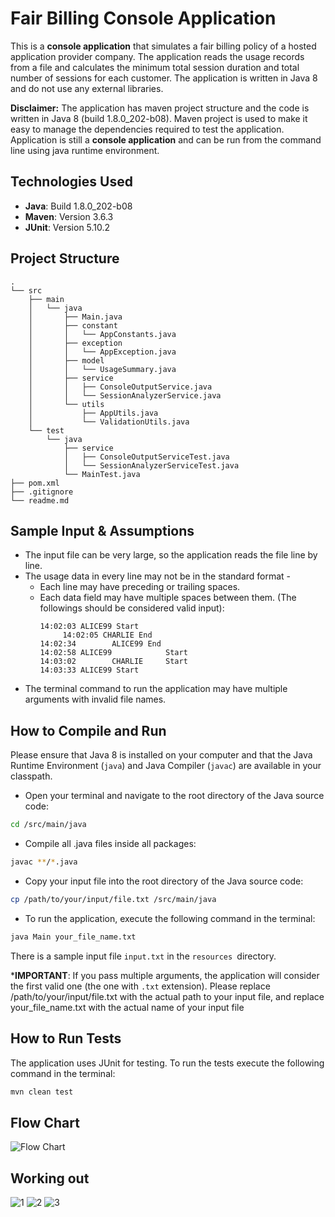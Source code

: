 # Fair Billing Console Application 

This is a **console application** that simulates a fair billing policy of a hosted application provider company. 
The application reads the usage records from a file and calculates the minimum total session duration and total number of sessions for each customer.
The application is written in Java 8 and do not use any external libraries.

**Disclaimer:** The application has maven project structure and the code is written in Java 8 (build 1.8.0_202-b08). 
Maven project is used to make it easy to manage the dependencies required to test the application. 
Application is still a **console application** and can be run from the command line using java runtime environment. 

## Technologies Used
- **Java**: Build 1.8.0_202-b08
- **Maven**: Version 3.6.3
- **JUnit**: Version 5.10.2

## Project Structure
```
.
└── src
    ├── main
    │   └── java
    │       ├── Main.java
    │       ├── constant
    │       │   └── AppConstants.java
    │       ├── exception
    │       │   └── AppException.java
    │       ├── model
    │       │   └── UsageSummary.java
    │       ├── service
    │       │   ├── ConsoleOutputService.java
    │       │   └── SessionAnalyzerService.java
    │       └── utils
    │           ├── AppUtils.java
    │           └── ValidationUtils.java
    └── test
        └── java
            ├── service
            │   ├── ConsoleOutputServiceTest.java
            │   └── SessionAnalyzerServiceTest.java
            └── MainTest.java
├── pom.xml
├── .gitignore
└── readme.md

```

## Sample Input & Assumptions
- The input file can be very large, so the application reads the file line by line.
- The usage data in every line may not be in the standard format -  
  - Each line may have preceding or trailing spaces.
  - Each data field may have multiple spaces between them. (The followings should be considered valid input):
    ```
    14:02:03 ALICE99 Start
         14:02:05 CHARLIE End
    14:02:34        ALICE99 End
    14:02:58 ALICE99            Start      
    14:03:02        CHARLIE     Start
    14:03:33 ALICE99 Start
    ```
- The terminal command to run the application may have multiple arguments with invalid file names.

## How to Compile and Run
Please ensure that Java 8 is installed on your computer and that the Java Runtime Environment (`java`) and Java Compiler (`javac`) are available in your classpath.  
- Open your terminal and navigate to the root directory of the Java source code:
```bash
cd /src/main/java  
```
- Compile all .java files inside all packages:
```bash
javac **/*.java  
```
- Copy your input file into the root directory of the Java source code:
```bash
cp /path/to/your/input/file.txt /src/main/java  
```
- To run the application, execute the following command in the terminal:
```bash
java Main your_file_name.txt
```
There is a sample input file `input.txt` in the `resources `directory. 

***IMPORTANT**: If you pass multiple arguments, the application will consider the first valid one (the one with `.txt` extension).  Please replace /path/to/your/input/file.txt with the actual path to your input file, and replace your_file_name.txt with the actual name of your input file

## How to Run Tests
The application uses JUnit for testing. To run the tests execute the following command in the terminal:
```bash
mvn clean test
```

## Flow Chart
![Flow Chart](./images/fair-billing-flow-chart.drawio.png)


## Working out
![1](./images/1.jpeg)
![2](./images/2.jpeg)
![3](./images/3.jpeg)
